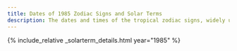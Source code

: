 ```yaml
---
title: Dates of 1985 Zodiac Signs and Solar Terms
description: The dates and times of the tropical zodiac signs, widely used in western astrology, and solar terms of year 1985
---
```

{% include_relative _solarterm_details.html year="1985" %}
